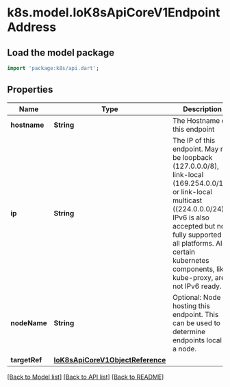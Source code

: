 # k8s.model.IoK8sApiCoreV1EndpointAddress

## Load the model package
```dart
import 'package:k8s/api.dart';
```

## Properties
Name | Type | Description | Notes
------------ | ------------- | ------------- | -------------
**hostname** | **String** | The Hostname of this endpoint | [optional] 
**ip** | **String** | The IP of this endpoint. May not be loopback (127.0.0.0/8), link-local (169.254.0.0/16), or link-local multicast ((224.0.0.0/24). IPv6 is also accepted but not fully supported on all platforms. Also, certain kubernetes components, like kube-proxy, are not IPv6 ready. | 
**nodeName** | **String** | Optional: Node hosting this endpoint. This can be used to determine endpoints local to a node. | [optional] 
**targetRef** | [**IoK8sApiCoreV1ObjectReference**](IoK8sApiCoreV1ObjectReference.md) |  | [optional] 

[[Back to Model list]](../README.md#documentation-for-models) [[Back to API list]](../README.md#documentation-for-api-endpoints) [[Back to README]](../README.md)


